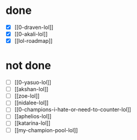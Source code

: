 # done
- [x] [[0-draven-lol]]
- [x] [[0-akali-lol]]
- [x] [[lol-roadmap]]
# not done
- [ ] [[0-yasuo-lol]]
- [ ] [[akshan-lol]]
- [ ] [[zoe-lol]]
- [ ] [[nidalee-lol]]
- [ ] [[0-champions-i-hate-or-need-to-counter-lol]]
- [ ] [[aphelios-lol]]
- [ ] [[katarina-lol]]
- [ ] [[my-champion-pool-lol]]